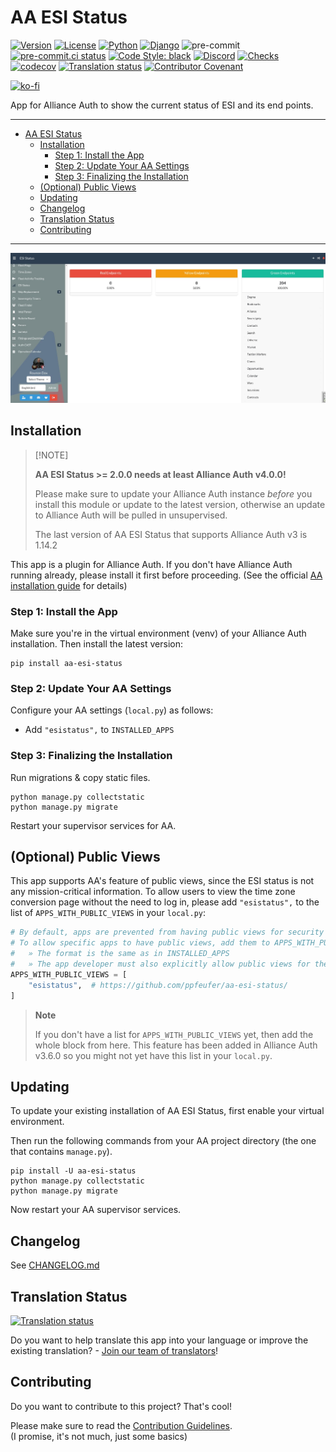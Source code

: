 # AA ESI Status<a name="aa-esi-status"></a>

[![Version](https://img.shields.io/pypi/v/aa-esi-status?label=release)](https://pypi.org/project/aa-esi-status/)
[![License](https://img.shields.io/github/license/ppfeufer/aa-esi-status)](https://github.com/ppfeufer/aa-esi-status/blob/master/LICENSE)
[![Python](https://img.shields.io/pypi/pyversions/aa-esi-status)](https://pypi.org/project/aa-esi-status/)
[![Django](https://img.shields.io/pypi/djversions/aa-esi-status?label=django)](https://pypi.org/project/aa-esi-status/)
![pre-commit](https://img.shields.io/badge/pre--commit-enabled-brightgreen?logo=pre-commit&logoColor=white)
[![pre-commit.ci status](https://results.pre-commit.ci/badge/github/ppfeufer/aa-esi-status/main.svg)](https://results.pre-commit.ci/latest/github/ppfeufer/aa-esi-status/main)
[![Code Style: black](https://img.shields.io/badge/code%20style-black-000000.svg)](http://black.readthedocs.io/en/latest/)
[![Discord](https://img.shields.io/discord/790364535294132234?label=discord)](https://discord.gg/zmh52wnfvM)
[![Checks](https://github.com/ppfeufer/aa-esi-status/actions/workflows/automated-checks.yml/badge.svg)](https://github.com/ppfeufer/aa-esi-status/actions/workflows/automated-checks.yml)
[![codecov](https://codecov.io/gh/ppfeufer/aa-esi-status/branch/main/graph/badge.svg?token=1PCUZRGPBT)](https://codecov.io/gh/ppfeufer/aa-esi-status)
[![Translation status](https://weblate.ppfeufer.de/widget/alliance-auth-apps/aa-esi-status/svg-badge.svg)](https://weblate.ppfeufer.de/engage/alliance-auth-apps/)
[![Contributor Covenant](https://img.shields.io/badge/Contributor%20Covenant-2.1-4baaaa.svg)](https://github.com/ppfeufer/aa-esi-status/blob/master/CODE_OF_CONDUCT.md)

[![ko-fi](https://ko-fi.com/img/githubbutton_sm.svg)](https://ko-fi.com/N4N8CL1BY)

App for Alliance Auth to show the current status of ESI and its end points.

______________________________________________________________________

<!-- mdformat-toc start --slug=github --maxlevel=6 --minlevel=1 -->

- [AA ESI Status](#aa-esi-status)
  - [Installation](#installation)
    - [Step 1: Install the App](#step-1-install-the-app)
    - [Step 2: Update Your AA Settings](#step-2-update-your-aa-settings)
    - [Step 3: Finalizing the Installation](#step-3-finalizing-the-installation)
  - [(Optional) Public Views](#optional-public-views)
  - [Updating](#updating)
  - [Changelog](#changelog)
  - [Translation Status](#translation-status)
  - [Contributing](#contributing)

<!-- mdformat-toc end -->

______________________________________________________________________

![AA ESI Status](https://raw.githubusercontent.com/ppfeufer/aa-esi-status/master/docs/images/aa-esi-status.jpg "AA ESI Status")

## Installation<a name="installation"></a>

> \[!NOTE\]
>
> **AA ESI Status >= 2.0.0 needs at least Alliance Auth v4.0.0!**
>
> Please make sure to update your Alliance Auth instance _before_ you install this
> module or update to the latest version, otherwise an update to Alliance Auth will
> be pulled in unsupervised.
>
> The last version of AA ESI Status that supports Alliance Auth v3 is 1.14.2

This app is a plugin for Alliance Auth. If you don't have Alliance Auth running
already, please install it first before proceeding.
(See the official [AA installation guide](https://allianceauth.readthedocs.io/en/latest/installation/allianceauth.html) for details)

### Step 1: Install the App<a name="step-1-install-the-app"></a>

Make sure you're in the virtual environment (venv) of your Alliance Auth installation.
Then install the latest version:

```shell
pip install aa-esi-status
```

### Step 2: Update Your AA Settings<a name="step-2-update-your-aa-settings"></a>

Configure your AA settings (`local.py`) as follows:

- Add `"esistatus",` to `INSTALLED_APPS`

### Step 3: Finalizing the Installation<a name="step-3-finalizing-the-installation"></a>

Run migrations & copy static files.

```shell
python manage.py collectstatic
python manage.py migrate
```

Restart your supervisor services for AA.

## (Optional) Public Views<a name="optional-public-views"></a>

This app supports AA's feature of public views, since the ESI status is not any
mission-critical information.
To allow users to view the time zone conversion page without the need to log in,
please add `"esistatus",` to the list of `APPS_WITH_PUBLIC_VIEWS` in your `local.py`:

```python
# By default, apps are prevented from having public views for security reasons.
# To allow specific apps to have public views, add them to APPS_WITH_PUBLIC_VIEWS
#   » The format is the same as in INSTALLED_APPS
#   » The app developer must also explicitly allow public views for their app
APPS_WITH_PUBLIC_VIEWS = [
    "esistatus",  # https://github.com/ppfeufer/aa-esi-status/
]
```

> **Note**
>
> If you don't have a list for `APPS_WITH_PUBLIC_VIEWS` yet, then add the whole
> block from here. This feature has been added in Alliance Auth v3.6.0 so you
> might not yet have this list in your `local.py`.

## Updating<a name="updating"></a>

To update your existing installation of AA ESI Status, first enable your virtual
environment.

Then run the following commands from your AA project directory (the one that
contains `manage.py`).

```shell
pip install -U aa-esi-status
python manage.py collectstatic
python manage.py migrate
```

Now restart your AA supervisor services.

## Changelog<a name="changelog"></a>

See [CHANGELOG.md](https://github.com/ppfeufer/aa-esi-status/blob/main/CHANGELOG.md)

## Translation Status<a name="translation-status"></a>

[![Translation status](https://weblate.ppfeufer.de/widget/alliance-auth-apps/aa-esi-status/multi-auto.svg)](https://weblate.ppfeufer.de/engage/alliance-auth-apps/)

Do you want to help translate this app into your language or improve the existing
translation? - [Join our team of translators][weblate engage]!

## Contributing<a name="contributing"></a>

Do you want to contribute to this project? That's cool!

Please make sure to read the [Contribution Guidelines](https://github.com/ppfeufer/aa-esi-status/blob/main/CONTRIBUTING.md).\
(I promise, it's not much, just some basics)

<!-- Links -->

[weblate engage]: https://weblate.ppfeufer.de/engage/alliance-auth-apps/ "Weblate Translations"
